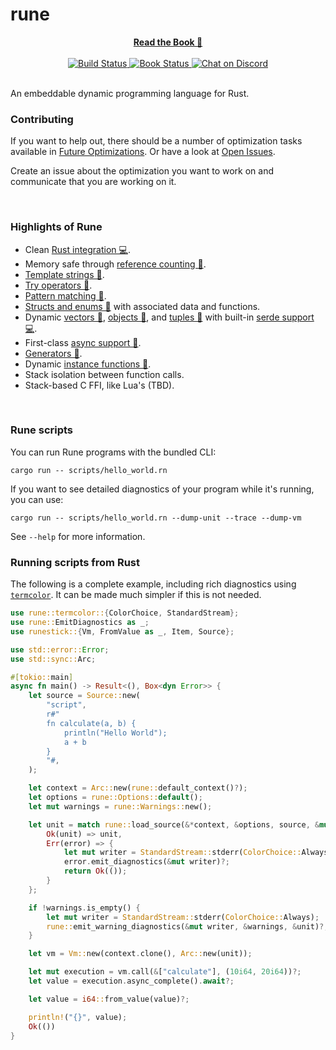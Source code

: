 # rune

<div align="center">
<a href="https://rune-rs.github.io/rune/">
    <b>Read the Book 📖</b>
</a>
</div>

<br>

<div align="center">
<a href="https://github.com/rune-rs/rune/actions">
    <img alt="Build Status" src="https://github.com/rune-rs/rune/workflows/Build/badge.svg">
</a>

<a href="https://github.com/rune-rs/rune/actions">
    <img alt="Book Status" src="https://github.com/rune-rs/rune/workflows/Book/badge.svg">
</a>

<a href="https://discord.gg/v5AeNkT">
    <img alt="Chat on Discord" src="https://img.shields.io/discord/558644981137670144.svg?logo=discord&style=flat-square">
</a>
</div>

<br>

An embeddable dynamic programming language for Rust.

### Contributing

If you want to help out, there should be a number of optimization tasks
available in [Future Optimizations][future-optimizations]. Or have a look at
[Open Issues].

Create an issue about the optimization you want to work on and communicate that
you are working on it.

<br>

### Highlights of Rune

* Clean [Rust integration 💻][support-rust-integration].
* Memory safe through [reference counting 📖][support-reference-counted].
* [Template strings 📖][support-templates].
* [Try operators 📖][support-try].
* [Pattern matching 📖][support-patterns].
* [Structs and enums 📖][support-structs] with associated data and functions.
* Dynamic [vectors 📖][support-dynamic-vectors], [objects 📖][support-anon-objects], and [tuples 📖][support-anon-tuples] with built-in [serde support 💻][support-serde].
* First-class [async support 📖][support-async].
* [Generators 📖][support-generators].
* Dynamic [instance functions 📖][support-instance-functions].
* Stack isolation between function calls.
* Stack-based C FFI, like Lua's (TBD).

<br>

### Rune scripts

You can run Rune programs with the bundled CLI:

```
cargo run -- scripts/hello_world.rn
```

If you want to see detailed diagnostics of your program while it's running,
you can use:

```
cargo run -- scripts/hello_world.rn --dump-unit --trace --dump-vm
```

See `--help` for more information.

### Running scripts from Rust

The following is a complete example, including rich diagnostics using
[`termcolor`]. It can be made much simpler if this is not needed.

[`termcolor`]: https://docs.rs/termcolor

```rust
use rune::termcolor::{ColorChoice, StandardStream};
use rune::EmitDiagnostics as _;
use runestick::{Vm, FromValue as _, Item, Source};

use std::error::Error;
use std::sync::Arc;

#[tokio::main]
async fn main() -> Result<(), Box<dyn Error>> {
    let source = Source::new(
        "script",
        r#"
        fn calculate(a, b) {
            println("Hello World");
            a + b
        }
        "#,
    );

    let context = Arc::new(rune::default_context()?);
    let options = rune::Options::default();
    let mut warnings = rune::Warnings::new();

    let unit = match rune::load_source(&*context, &options, source, &mut warnings) {
        Ok(unit) => unit,
        Err(error) => {
            let mut writer = StandardStream::stderr(ColorChoice::Always);
            error.emit_diagnostics(&mut writer)?;
            return Ok(());
        }
    };

    if !warnings.is_empty() {
        let mut writer = StandardStream::stderr(ColorChoice::Always);
        rune::emit_warning_diagnostics(&mut writer, &warnings, &unit)?;
    }

    let vm = Vm::new(context.clone(), Arc::new(unit));

    let mut execution = vm.call(&["calculate"], (10i64, 20i64))?;
    let value = execution.async_complete().await?;

    let value = i64::from_value(value)?;

    println!("{}", value);
    Ok(())
}
```

[future-optimizations]: https://github.com/rune-rs/rune/blob/master/FUTURE_OPTIMIZATIONS.md
[Open Issues]: https://github.com/rune-rs/rune/issues
[support-rust-integration]: https://github.com/rune-rs/rune/tree/master/crates/rune-modules
[support-reference-counted]: https://rune-rs.github.io/rune/variables.html
[support-templates]: https://rune-rs.github.io/rune/template_strings.html
[support-try]: https://rune-rs.github.io/rune/try_operator.html
[support-patterns]: https://rune-rs.github.io/rune/pattern_matching.html
[support-structs]: https://rune-rs.github.io/rune/structs.html
[support-async]: https://rune-rs.github.io/rune/async.html
[support-generators]: https://rune-rs.github.io/rune/generators.html
[support-instance-functions]: https://rune-rs.github.io/rune/instance_functions.html
[support-dynamic-vectors]: https://rune-rs.github.io/rune/vectors.html
[support-anon-objects]: https://rune-rs.github.io/rune/objects.html
[support-anon-tuples]: https://rune-rs.github.io/rune/tuples.html
[support-serde]: https://github.com/rune-rs/rune/blob/master/crates/rune-modules/src/json.rs
